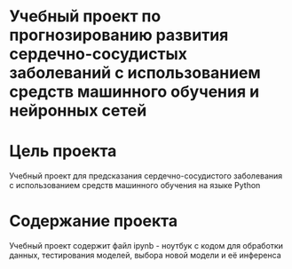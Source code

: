 # Учебный проект по прогнозированию развития сердечно-сосудистых заболеваний с использованием средств машинного обучения и нейронных сетей
# Цель проекта
Учебный проект для предсказания сердечно-сосудистого заболевания с использованием средств машинного обучения на языке Python
# Содержание проекта
Учебный проект содержит файл ipynb - ноутбук с кодом для обработки данных, тестирования моделей, выбора новой модели и её инференса

